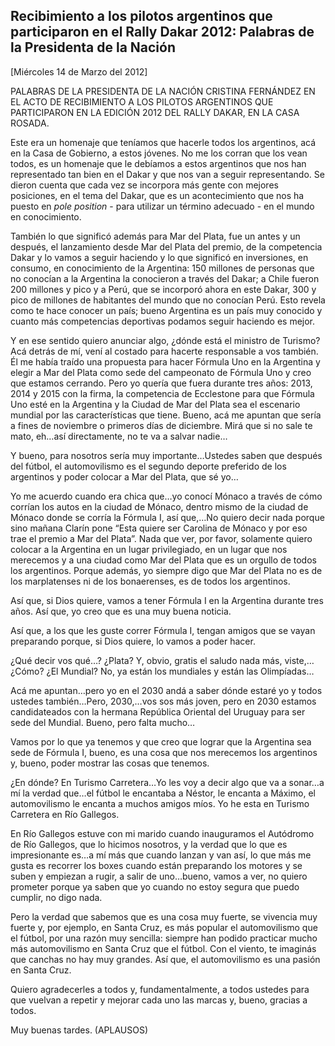 Recibimiento a los pilotos argentinos que participaron en el Rally Dakar 2012: Palabras de la Presidenta de la Nación
---------------------------------------------------------------------------------------------------------------------

[Miércoles 14 de Marzo del 2012]

PALABRAS DE LA PRESIDENTA DE LA NACIÓN CRISTINA FERNÁNDEZ EN EL ACTO DE
RECIBIMIENTO A LOS PILOTOS ARGENTINOS QUE PARTICIPARON EN LA EDICIÓN
2012 DEL RALLY DAKAR, EN LA CASA ROSADA.

Este era un homenaje que teníamos que hacerle todos los argentinos, acá
en la Casa de Gobierno, a estos jóvenes. No me los corran que los vean
todos, es un homenaje que le debíamos a estos argentinos que nos han
representado tan bien en el Dakar y que nos van a seguir representando.
Se dieron cuenta que cada vez se incorpora más gente con mejores
posiciones, en el tema del Dakar, que es un acontecimiento que nos ha
puesto en *pole position* - para utilizar un término adecuado - en el
mundo en conocimiento.

También lo que significó además para Mar del Plata, fue un antes y un
después, el lanzamiento desde Mar del Plata del premio, de la
competencia Dakar y lo vamos a seguir haciendo y lo que significó en
inversiones, en consumo, en conocimiento de la Argentina: 150 millones
de personas que no conocían a la Argentina la conocieron a través del
Dakar; a Chile fueron 200 millones y pico y a Perú, que se incorporó
ahora en este Dakar, 300 y pico de millones de habitantes del mundo que
no conocían Perú. Esto revela como te hace conocer un país; bueno
Argentina es un país muy conocido y cuanto más competencias deportivas
podamos seguir haciendo es mejor.

Y en ese sentido quiero anunciar algo, ¿dónde está el ministro de
Turismo? Acá detrás de mí, vení al costado para hacerte responsable a
vos también. Él me había traído una propuesta para hacer Fórmula Uno en
la Argentina y elegir a Mar del Plata como sede del campeonato de
Fórmula Uno y creo que estamos cerrando. Pero yo quería que fuera
durante tres años: 2013, 2014 y 2015 con la firma, la competencia de
Ecclestone para que Fórmula Uno esté en la Argentina y la Ciudad de Mar
del Plata sea el escenario mundial por las características que tiene.
Bueno, acá me apuntan que sería a fines de noviembre o primeros días de
diciembre. Mirá que si no sale te mato, eh…así directamente, no te va a
salvar nadie…

Y bueno, para nosotros sería muy importante…Ustedes saben que después
del fútbol, el automovilismo es el segundo deporte preferido de los
argentinos y poder colocar a Mar del Plata, que sé yo…

Yo me acuerdo cuando era chica que…yo conocí Mónaco a través de cómo
corrían los autos en la ciudad de Mónaco, dentro mismo de la ciudad de
Mónaco donde se corría la Fórmula I, así que,…No quiero decir nada
porque sino mañana Clarín pone “Esta quiere ser Carolina de Mónaco y por
eso trae el premio a Mar del Plata”. Nada que ver, por favor, solamente
quiero colocar a la Argentina en un lugar privilegiado, en un lugar que
nos merecemos y a una ciudad como Mar del Plata que es un orgullo de
todos los argentinos. Porque además, yo siempre digo que Mar del Plata
no es de los marplatenses ni de los bonaerenses, es de todos los
argentinos.

Así que, si Dios quiere, vamos a tener Fórmula I en la Argentina durante
tres años. Así que, yo creo que es una muy buena noticia.

Así que, a los que les guste correr Fórmula I, tengan amigos que se
vayan preparando porque, si Dios quiere, lo vamos a poder hacer.

¿Qué decir vos qué…? ¿Plata? Y, obvio, gratis el saludo nada más,
viste,…¿Cómo? ¿El Mundial? No, ya están los mundiales y están las
Olimpíadas…

Acá me apuntan…pero yo en el 2030 andá a saber dónde estaré yo y todos
ustedes también…Pero, 2030,…vos sos más joven, pero en 2030 estamos
candidateados con la hermana República Oriental del Uruguay para ser
sede del Mundial. Bueno, pero falta mucho…

Vamos por lo que ya tenemos y que creo que lograr que la Argentina sea
sede de Fórmula I, bueno, es una cosa que nos merecemos los argentinos
y, bueno, poder mostrar las cosas que tenemos.

¿En dónde? En Turismo Carretera…Yo les voy a decir algo que va a sonar…a
mí la verdad que…el fútbol le encantaba a Néstor, le encanta a Máximo,
el automovilismo le encanta a muchos amigos míos. Yo he esta en Turismo
Carretera en Río Gallegos.

En Río Gallegos estuve con mi marido cuando inauguramos el Autódromo de
Río Gallegos, que lo hicimos nosotros, y la verdad que lo que es
impresionante es…a mí más que cuando lanzan y van así, lo que más me
gusta es recorrer los boxes cuando están preparando los motores y se
suben y empiezan a rugir, a salir de uno…bueno, vamos a ver, no quiero
prometer porque ya saben que yo cuando no estoy segura que puedo
cumplir, no digo nada.

Pero la verdad que sabemos que es una cosa muy fuerte, se vivencia muy
fuerte y, por ejemplo, en Santa Cruz, es más popular el automovilismo
que el fútbol, por una razón muy sencilla: siempre han podido practicar
mucho más automovilismo en Santa Cruz que el fútbol. Con el viento, te
imaginás que canchas no hay muy grandes. Así que, el automovilismo es
una pasión en Santa Cruz.

Quiero agradecerles a todos y, fundamentalmente, a todos ustedes para
que vuelvan a repetir y mejorar cada uno las marcas y, bueno, gracias a
todos.

Muy buenas tardes. (APLAUSOS) 
